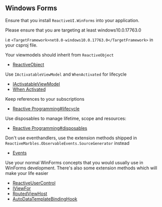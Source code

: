 
## Windows Forms

Ensure that you install `ReactiveUI.WinForms` into your application.


Please ensure that you are targeting at least windows10.0.17763.0

i.e `<TargetFramework>net8.0-windows10.0.17763.0</TargetFramework>` in your csproj file.

Your viewmodels should inherit from `ReactiveObject`

- [ReactiveObject](~/api/ReactiveUI.ReactiveObject.yml)

Use `IActivatableViewModel` and `WhenActivated` for lifecycle

- [IActivatableViewModel](~/api/ReactiveUI.IActivatableViewModel.yml)
- [When Activated](~/docs/handbook/when-activated.md)

Keep references to your subscriptions

- [Reactive Programming#lifecycle](~/docs/reactive-programming/index.md#lifecycle)

Use disposables to manage lifetime, scope and resources:

- [Reactive Programming#disposables](~/docs/reactive-programming/index.md#disposables)

Don't use eventhandlers, use the extension methods shipped in `ReactiveMarbles.ObservableEvents.SourceGenerator` instead

- [Events](~/docs/handbook/events.md)

Use your normal WinForms concepts that you would usually use in WinForms development. There's also some extension methods which will make your life easier

- [ReactiveUserControl](~/api/ReactiveUI.ReactiveUserControl-1.yml)
- [IViewFor](~/api/ReactiveUI.IViewFor-1.yml)
- [RoutedViewHost](~/api/ReactiveUI.RoutedViewHost.yml)
- [AutoDataTemplateBindingHook](~/api/ReactiveUI.AutoDataTemplateBindingHook.yml)
